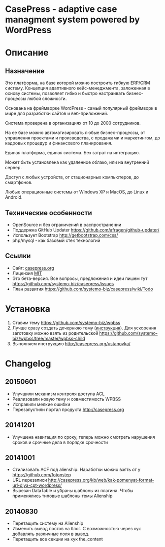 CasePress - adaptive case managment system powered by WordPress
=========
# Описание

## Назначение

Это платформа, на базе которой можно построить гибкую ERP/CRM систему. Концепция адаптивного кейс-менеджмента, заложенная в основу системы, позволяет гибко и быстро настраивать бизнес-процессы любой сложности.

Основана на фреймворке WordPress - самый популярный фреймворк в мире для разработки сайтов и веб-приложений.

Система проверена в организациях от 10 до 2000 сотрудников.

На ее базе можно автоматизировать любые бизнес-процессы, от управления проектами и производства, с продажами и маркетингом, до кадровых процедур и финансового планирования.

Единая платформа, единая система. Без затрат на интеграцию.

Может быть установлена как удаленное облако, или на внутренний сервер.

Доступ с любых устройств, от стационарных компьютеров, до смартфонов.

Любые операционные системы от Windows XP и MacOS, до Linux и Android.

## Технические особенности
- OpenSource и без ограничений в распространении
- Поддержка GitHub Updater https://github.com/afragen/github-updater/
- Использует Bootstrap http://getbootstrap.com/css/
- php/mysql - как базовый стек технологий

## Ссылки

- Сайт: [casepress.org](http://casepress.org/)
- Лицензия [MIT](http://ru.wikipedia.org/wiki/%D0%9B%D0%B8%D1%86%D0%B5%D0%BD%D0%B7%D0%B8%D1%8F_MIT)
- Это бета-версия. Все вопросы, предложения и идеи пишем тут https://github.com/systemo-biz/casepress/issues
- План развития https://github.com/systemo-biz/casepress/wiki/Todo

# Установка
1. Ставим тему https://github.com/systemo-biz/wpbss
2. Лучше сразу создать дочернюю тему ([инструкция](http://codex.wordpress.org/%D0%94%D0%BE%D1%87%D0%B5%D1%80%D0%BD%D0%B8%D0%B5_%D1%82%D0%B5%D0%BC%D1%8B)). Для ускорения заготовку можно взять из родительской https://github.com/systemo-biz/wpbss/tree/master/wpbss-child
3. Выполняем инструкцию http://casepress.org/ustanovka/


# Changelog
## 20150601
- Улучшили механизм контроля доступа ACL
- Реализовали новую тему и совместимость WPBSS
- Исправили мелкие ошибки
- Перезапустили портал продукта http://casepress.org

## 20141201
- Улучшена навигация по сроку, теперь можно смотреть нарушения сроков и срочные дела в порядке срочности

## 20141001
- Стилизовать ACF под alienship. Наработки можно взять от у https://github.com/fotonstep
- URL перезаписи http://casepress.org/kb/web/kak-pomenyat-format-url-dlya-cpt-wordpress/
- Вырезан DataTable и убраны шаблоны из плагина. Чтобы применялись типовые шаблоны темы Alienship


## 20140830
- Перетащить систему на Alienship
- Изменить вывод постов на блог. С возможностью через хук добавлять различные поля в вывод.
- Перетащить все секции на хук the_content

